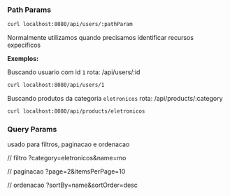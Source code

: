 ### Path Params

```zsh
curl localhost:8080/api/users/:pathParam
```

Normalmente utilizamos quando precisamos identificar recursos expecificos

**Exemplos:**

Buscando usuario com id `1`
rota: /api/users/:id

```zsh
curl localhost:8080/api/users/1
```

Buscando produtos da categoria  `eletronicos`
rota: /api/products/:category

```zsh
curl localhost:8080/api/products/eletronicos
```

### Query Params

usado para filtros, paginacao e ordenacao

// filtro
?category=eletronicos&name=mo

// paginacao
?page=2&itemsPerPage=10

// ordenacao
?sortBy=name&sortOrder=desc